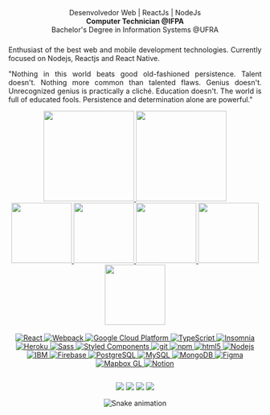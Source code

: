 <div align="center">
Desenvolvedor Web | ReactJs | NodeJs <br/>
<strong>Computer Technician @IFPA</strong> <br/>
Bachelor's Degree in Information Systems @UFRA <br/>
</div>

<div align="center">
  
###

<div align="justify">
Enthusiast of the best web and mobile development technologies. Currently focused on Nodejs, Reactjs and React Native.

"Nothing in this world beats good old-fashioned persistence. Talent doesn't. Nothing more common than talented flaws. Genius doesn't. Unrecognized genius is practically a cliché. Education doesn't. The world is full of educated fools. Persistence and determination alone are powerful."
</div>


<div align = "center">
  <a href="https://github.com/ryangwalchmei">
  <img height = "180em" src = "https://github-readme-stats.vercel.app/api?username=ryangwalchmei&show_icons=true&theme=maroongold&include_all_commits=true&count_private=true" />
  <img height = "180em" src = "https://github-readme-stats.vercel.app/api/top-langs/?username=ryangwalchmei&layout=compact&hide=css,html&langs_count=8&theme=maroongold" />
</div>
<div align = "center">
  <img height = "120em" src = "https://github-readme-stats.vercel.app/api/pin/?username=ryangwalchmei&repo=iVideosSearchBot&theme=great-gatsby" />
  <img height = "120em" src = "https://github-readme-stats.vercel.app/api/pin/?username=ryangwalchmei&repo=livraria-galvao&theme=great-gatsby" />
  <img height = "120em" src = "https://github-readme-stats.vercel.app/api/pin/?username=ryangwalchmei&repo=PodCastRG&theme=great-gatsby" />
  <img height = "120em" src = "https://github-readme-stats.vercel.app/api/pin/?username=ryangwalchmei&repo=moveit&theme=great-gatsby" />
  <img height = "120em" src = "https://github-readme-stats.vercel.app/api/pin/?username=ryangwalchmei&repo=happy&theme=great-gatsby" />
</div>

<div  style="display: inline_block"><br>
  <img alt="React" src="https://img.shields.io/badge/-React-45b8d8?style=flat-square&logo=react&logoColor=white" />
  <img alt="Webpack" src="https://img.shields.io/badge/-Webpack-8DD6F9?style=flat-square&logo=webpack&logoColor=white" /> 
  <img alt="Google Cloud Platform" src="https://img.shields.io/badge/-Google_Cloud_Platform-1a73e8?style=flat-square&logo=google-cloud&logoColor=white" />
  <img alt="TypeScript" src="https://img.shields.io/badge/-TypeScript-007ACC?style=flat-square&logo=typescript&logoColor=white" />
  <img alt="Insomnia" src="https://img.shields.io/badge/-Insomnia-5849BE?style=flat-square&logo=insomnia&logoColor=white" />
  <img alt="Heroku" src="https://img.shields.io/badge/-Heroku-430098?style=flat-square&logo=heroku&logoColor=white" />
  <img alt="Sass" src="https://img.shields.io/badge/-Sass-CC6699?style=flat-square&logo=sass&logoColor=white" />
  <img alt="Styled Components" src="https://img.shields.io/badge/-Styled_Components-db7092?style=flat-square&logo=styled-components&logoColor=white" />
  <img alt="git" src="https://img.shields.io/badge/-Git-F05032?style=flat-square&logo=git&logoColor=white" />
  <img alt="npm" src="https://img.shields.io/badge/-NPM-CB3837?style=flat-square&logo=npm&logoColor=white" />
  <img alt="html5" src="https://img.shields.io/badge/-HTML5-E34F26?style=flat-square&logo=html5&logoColor=white" />
  <img alt="Nodejs" src="https://img.shields.io/badge/-Nodejs-43853d?style=flat-square&logo=Node.js&logoColor=white" />
  <img alt="IBM" src="https://img.shields.io/badge/-IBM-007ACC?style=flat-square&logo=IBM&logoColor=white" />
  <img alt="Firebase" src="https://img.shields.io/badge/-Firebase-F57C00?style=flat-square&logo=firebase&logoColor=white" />
  <img alt="PostgreSQL" src="https://img.shields.io/badge/-PostgreSQL-2C384A?style=flat-square&logo=postgresql&logoColor=white" />
  <img alt="MySQL" src="https://img.shields.io/badge/-MySQL-007ACC?style=flat-square&logo=mysql&logoColor=white" />
  <img alt="MongoDB" src="https://img.shields.io/badge/-MongoDB-13aa52?style=flat-square&logo=mongodb&logoColor=white" />
  <img alt="Figma" src="https://img.shields.io/badge/-Figma-FF8A65?style=flat-square&logo=figma&logoColor=white" />
  <img alt="Mapbox GL" src="https://img.shields.io/badge/-Mapbox GL-1a73e8?style=flat-square&logo=mapbox&logoColor=white" />
  <img alt="Notion" src="https://img.shields.io/badge/-Notion-2C384A?style=flat-square&logo=Notion&logoColor=white" />
  
</div>

  ##
  
<div> 
  <a href="https://www.instagram.com/ryangwalchmei/" target="blank"><img src="https://img.shields.io/badge/-Instagram-%23E4405F?style=for-the-badge&logo=instagram&logoColor=white" target="_blank"></a>
  <a href = "mailto:ryan.gwalchmei@outlook.com.br" target="blank"><img src="https://img.shields.io/badge/-Gmail-%23333?style=for-the-badge&logo=gmail&logoColor=white" target="_blank"></a>
  <a href="https://www.linkedin.com/in/ryangalvaogp" target="blank"><img src="https://img.shields.io/badge/-LinkedIn-%230077B5?style=for-the-badge&logo=linkedin&logoColor=white" target="_blank"></a> 
  <a href="https://api.whatsapp.com/send?phone=+5591984546411" target="blank"><img src="https://img.shields.io/badge/WhatsApp-25D366?style=for-the-badge&logo=whatsapp&logoColor=white" target="_blank"></a> 
 
  ![Snake animation](https://github.com/ryangwalchmei/ryangwalchmei/blob/output/github-contribution-grid-snake.svg)
 
</div>
